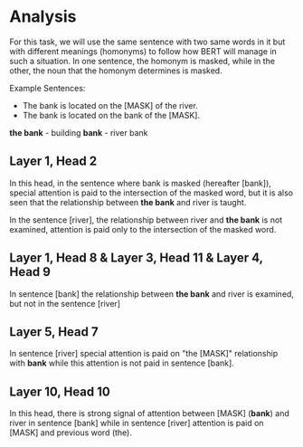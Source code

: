 # Analysis

For this task, we will use the same sentence with two same words in it but with different meanings (homonyms) to follow how BERT will manage in such a situation. In one sentence, the homonym is masked, while in the other, the noun that the homonym determines is masked.

Example Sentences:
- The bank is located on the [MASK] of the river.
- The bank is located on the bank of the [MASK].

**the bank** - building
**bank** - river bank

## Layer 1, Head 2

In this head, in the sentence where bank is masked (hereafter [bank]), special attention is paid to the intersection of the masked word, but it is also seen that the relationship between **the bank** and river is taught.

In the sentence [river], the relationship between river and **the bank** is not examined, attention is paid only to the intersection of the masked word.

## Layer 1, Head 8 & Layer 3, Head 11 & Layer 4, Head 9

In sentence [bank] the relationship between **the bank** and river is examined, but not in the sentence [river]

## Layer 5, Head 7

In sentence [river] special attention is paid on "the [MASK]" relationship with **bank** while this attention is not paid in sentence [bank].


## Layer 10, Head 10

In this head, there is strong signal of attention between [MASK] (**bank**) and river in sentence [bank] while in sentence [river] attention is paid on [MASK] and previous word (the).